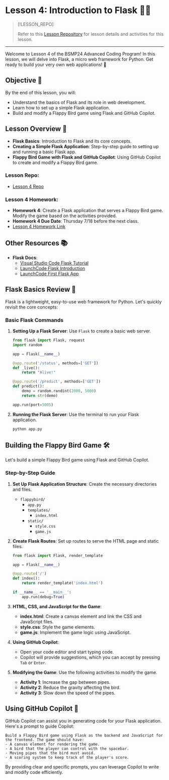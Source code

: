 # Lesson 4: Introduction to Flask 🚀🌐 <!-- {docsify-ignore-all} -->

> [!LESSON_REPO]
>
> Refer to this <i class="fab fa-github"></i> [Lesson Repository](https://github.com/BSMP-Coders/advanced-course-2024/tree/master/lesson4) for lesson details and activities for this lesson.


-----


Welcome to Lesson 4 of the BSMP24 Advanced Coding Program! In this lesson, we will delve into Flask, a micro web framework for Python. Get ready to build your very own web applications! 🌟

## Objective 🎯

By the end of this lesson, you will:

- Understand the basics of Flask and its role in web development.
- Learn how to set up a simple Flask application.
- Build and modify a Flappy Bird game using Flask and GitHub Copilot.

## Lesson Overview 📖

- **Flask Basics**: Introduction to Flask and its core concepts.
- **Creating a Simple Flask Application**: Step-by-step guide to setting up and running a basic Flask app.
- **Flappy Bird Game with Flask and GitHub Copilot**: Using GitHub Copilot to create and modify a Flappy Bird game.

### Lesson Repo:

* [Lesson 4 Repo](https://classroom.github.com/a/pecBvAwA)

### Lesson 4 Homework:

* **Homework 4**: Create a Flask application that serves a Flappy Bird game. Modify the game based on the activities provided.
* **Homework 4 Due Date**: Thursday 7/18 before the next class.
* [Lesson 4 Homework Link](https://classroom.github.com/a/UGDNcF_L)

## Other Resources 📚

- **Flask Docs**:
  - [Visual Studio Code Flask Tutorial](https://code.visualstudio.com/docs/python/tutorial-flask)
  - [LaunchCode Flask Introduction](https://education.launchcode.org/lchs/chapters/flask-intro/index.html)
  - [LaunchCode First Flask App](https://education.launchcode.org/lchs/chapters/flask-intro/first-flask-app.html)

## Flask Basics Review 📝

Flask is a lightweight, easy-to-use web framework for Python. Let's quickly revisit the core concepts:

### Basic Flask Commands

1. **Setting Up a Flask Server**: Use `Flask` to create a basic web server.

    ```python
    from flask import Flask, request
    import random

    app = Flask(__name__)

    @app.route('/status', methods=['GET'])
    def _live():
        return "Alive!"

    @app.route('/predict', methods=['GET'])
    def predict():
        demo = random.randint(2000, 5000)
        return str(demo)

    app.run(port=5005)
    ```

2. **Running the Flask Server**: Use the terminal to run your Flask application.

    ```sh
    python app.py
    ```

## Building the Flappy Bird Game 🛠️

Let's build a simple Flappy Bird game using Flask and GitHub Copilot.

### Step-by-Step Guide

1. **Set Up Flask Application Structure**: Create the necessary directories and files.

    - `flappybird/`
      - `app.py`
      - `templates/`
        - `index.html`
      - `static/`
        - `style.css`
        - `game.js`

2. **Create Flask Routes**: Set up routes to serve the HTML page and static files.

    ```python
    from flask import Flask, render_template

    app = Flask(__name__)

    @app.route('/')
    def index():
        return render_template('index.html')

    if __name__ == '__main__':
        app.run(debug=True)
    ```

3. **HTML, CSS, and JavaScript for the Game**:
    - **index.html**: Create a canvas element and link the CSS and JavaScript files.
    - **style.css**: Style the game elements.
    - **game.js**: Implement the game logic using JavaScript.

4. **Using GitHub Copilot**:
    - Open your code editor and start typing code.
    - Copilot will provide suggestions, which you can accept by pressing `Tab` or `Enter`.

5. **Modifying the Game**: Use the following activities to modify the game.
    - **Activity 1**: Increase the gap between pipes.
    - **Activity 2**: Reduce the gravity affecting the bird.
    - **Activity 3**: Slow down the speed of the pipes.

## Using GitHub Copilot 🌟

GitHub Copilot can assist you in generating code for your Flask application. Here's a prompt to guide Copilot:

```
Build a Flappy Bird game using Flask as the backend and JavaScript for the frontend. The game should have:
- A canvas element for rendering the game.
- A bird that the player can control with the spacebar.
- Moving pipes that the bird must avoid.
- A scoring system to keep track of the player's score.
```

By providing clear and specific prompts, you can leverage Copilot to write and modify code efficiently.
